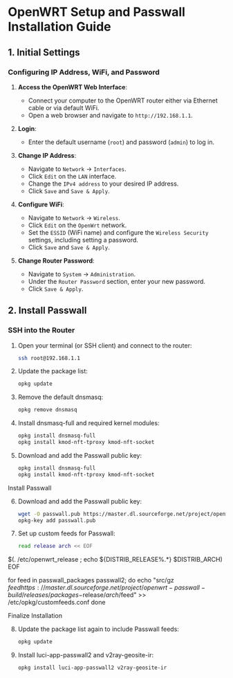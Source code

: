 # OpenWRT Setup and Passwall Installation Guide

## 1. Initial Settings

### Configuring IP Address, WiFi, and Password

1. **Access the OpenWRT Web Interface**: 
   - Connect your computer to the OpenWRT router either via Ethernet cable or via default WiFi.
   - Open a web browser and navigate to `http://192.168.1.1`.

2. **Login**:
   - Enter the default username (`root`) and password (`admin`) to log in.

3. **Change IP Address**:
   - Navigate to `Network` -> `Interfaces`.
   - Click `Edit` on the `LAN` interface.
   - Change the `IPv4 address` to your desired IP address.
   - Click `Save` and `Save & Apply`.

4. **Configure WiFi**:
   - Navigate to `Network` -> `Wireless`.
   - Click `Edit` on the `OpenWrt` network.
   - Set the `ESSID` (WiFi name) and configure the `Wireless Security` settings, including setting a password.
   - Click `Save` and `Save & Apply`.

5. **Change Router Password**:
   - Navigate to `System` -> `Administration`.
   - Under the `Router Password` section, enter your new password.
   - Click `Save & Apply`.

## 2. Install Passwall

### SSH into the Router

1. Open your terminal (or SSH client) and connect to the router:
   ```sh
   ssh root@192.168.1.1

2. Update the package list:
   ```sh
   opkg update

3. Remove the default dnsmasq:
   ```sh
   opkg remove dnsmasq

4. Install dnsmasq-full and required kernel modules:
   ```sh
   opkg install dnsmasq-full
   opkg install kmod-nft-tproxy kmod-nft-socket
   
5. Download and add the Passwall public key:
   ```sh
   opkg install dnsmasq-full
   opkg install kmod-nft-tproxy kmod-nft-socket

Install Passwall

6. Download and add the Passwall public key:
   ```sh
   wget -O passwall.pub https://master.dl.sourceforge.net/project/openwrt-passwall-build/passwall.pub
   opkg-key add passwall.pub

7. Set up custom feeds for Passwall:
   ```sh
   read release arch << EOF
$(. /etc/openwrt_release ; echo ${DISTRIB_RELEASE%.*} $DISTRIB_ARCH)
EOF

for feed in passwall_packages passwall2; do
  echo "src/gz $feed https://master.dl.sourceforge.net/project/openwrt-passwall-build/releases/packages-$release/$arch/$feed" >> /etc/opkg/customfeeds.conf
done

Finalize Installation

8. Update the package list again to include Passwall feeds:
   ```sh
   opkg update

9. Install luci-app-passwall2 and v2ray-geosite-ir:
   ```sh
   opkg install luci-app-passwall2 v2ray-geosite-ir

   

